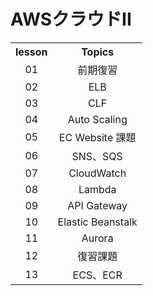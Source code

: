 # AWSクラウドII

<div align="center">
  <table>
    <tr>
      <th>lesson</th>
      <th>Topics</th>
    </tr>
    <tr>
      <td align="center">01</td>
      <td align="center">前期復習</td>
    </tr>
    <tr>
      <td align="center">02</td>
      <td align="center">ELB</td>
    </tr>
    <tr>
      <td align="center">03</td>
      <td align="center">CLF</td>
    </tr>
    <tr>
      <td align="center">04</td>
      <td align="center">Auto Scaling</td>
    </tr>
    <tr>
      <td align="center">05</td>
      <td align="center">EC Website 課題</td>
    </tr>
    <tr>
      <td align="center">06</td>
      <td align="center">SNS、SQS</td>
    </tr>
    <tr>
      <td align="center">07</td>
      <td align="center">CloudWatch</td>
    </tr>
    <tr>
      <td align="center">08</td>
      <td align="center">Lambda</td>
    </tr>
    <tr>
      <td align="center">09</td>
      <td align="center">API Gateway</td>
    </tr>
    <tr>
      <td align="center">10</td>
      <td align="center">Elastic Beanstalk</td>
    </tr>
    <tr>
      <td align="center">11</td>
      <td align="center">Aurora</td>
    </tr>
    <tr>
      <td align="center">12</td>
      <td align="center">復習課題</td>
    </tr>
    <tr>
      <td align="center">13</td>
      <td align="center">ECS、ECR</td>
    </tr>
  </table>
</div>
